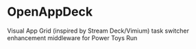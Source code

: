 # OpenAppDeck
Visual App Grid (inspired by Stream Deck/Vimium) task switcher enhancement middleware for Power Toys Run
